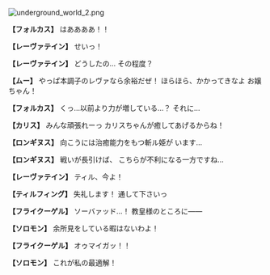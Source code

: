 
![underground_world_2.png](../images/backgrounds/underground_world_2.png)

**【フォルカス】**
はああああ！！

**【レーヴァテイン】**
せいっ！

**【レーヴァテイン】**
どうしたの…
その程度？

**【ムー】**
やっぱ本調子のレヴァなら余裕だぜ！
ほらほら、かかってきなよ
お嬢ちゃん！

**【フォルカス】**
くっ…以前より力が増している…？
それに…

**【カリス】**
みんな頑張れーっ
カリスちゃんが癒してあげるからね！

**【ロンギヌス】**
向こうには治癒能力をもつ斬ル姫が
います…

**【ロンギヌス】**
戦いが長引けば、
こちらが不利になる一方ですね…

**【レーヴァテイン】**
ティル、今よ！

**【ティルフィング】**
失礼します！
通して下さいっ

**【フライクーゲル】**
ソーバァッド…！
教皇様のところに――

**【ソロモン】**
余所見をしている暇はないわよ！

**【フライクーゲル】**
オゥマイガッ！！

**【ソロモン】**
これが私の最適解！
